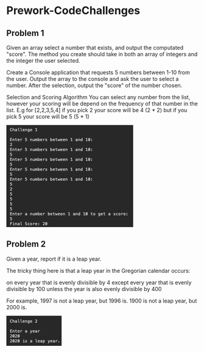 # Prework-CodeChallenges

## Problem 1
Given an array select a number that exists, and output the computated "score". The method you create should take in both an array of integers and the integer the user selected.

Create a Console application that requests 5 numbers between 1-10 from the user. Output the array to the console and ask the user to select a number. After the selection, output the "score" of the number chosen.

Selection and Scoring Algorithm
You can select any number from the list, however your scoring will be depend on the frequency of that number in the list. E.g for [2,2,3,5,4] if you pick 2 your score will be 4 (2 * 2) but if you pick 5 your score will be 5 (5 * 1)

![Problem 1 Output](UNADJUSTEDNONRAW_mini_18.jpg)



## Problem 2
Given a year, report if it is a leap year.

The tricky thing here is that a leap year in the Gregorian calendar occurs:

on every year that is evenly divisible by 4
  except every year that is evenly divisible by 100
    unless the year is also evenly divisible by 400

For example, 1997 is not a leap year, but 1996 is. 1900 is not a leap year, but 2000 is.

![Problem 2 Output](UNADJUSTEDNONRAW_mini_19.jpg)

